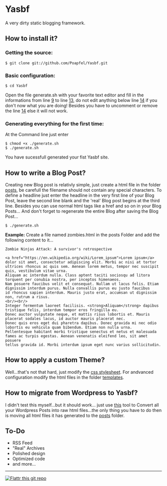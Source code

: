 # Yasbf #

A very dirty static blogging framework.

How to install it?
--------

### Getting the source: ######

	$ git clone git://github.com/Poapfel/Yasbf.git

### Basic configuration: ######

	$ cd Yasbf

Open the file generate.sh with your favorite text editor and fill in the informations from line [9](https://github.com/Poapfel/Yasbf/blob/master/generate.sh#L9) to line [13](https://github.com/Poapfel/Yasbf/blob/master/generate.sh#L13), do not edit anything below line [14](https://github.com/Poapfel/Yasbf/blob/master/generate.sh#L14) if you don't now what you are doing! 
Besides you have to uncomment or remove the line [14](https://github.com/Poapfel/Yasbf/blob/master/generate.sh#L14) else it will not work.

### Generating everything for the first time: ######

At the Command line just enter

	$ chmod +x ./generate.sh
	$ ./generate.sh

You have sucessfull generated your fist Yasbf site.

How to write a Blog Post?
--------

Creating new Blog post is relativly simple, just create a html file in the folder [posts](https://github.com/Poapfel/Yasbf/tree/master/posts), be carefull the filename should not contain any special characters. To define a headline just enter the headline in the very first line of your Blog Post, leave the second line blank and the 'real' Blog post begins at the third line. 
Besides you can use normal html tags like a href and so on in your Blog Posts...
And don't forget to regenerate the entire Blog after saving the Blog Post...

	$ ./generate.sh

**Example:**
Create a file named zombies.html in the posts Folder and add the following content to it...

	Zombie Ninjas Attack: A survivor's retrospective
	
	<a href="https://en.wikipedia.org/wiki/Lorem_ipsum">Lorem ipsum</a> dolor sit amet, consectetur adipiscing elit. Morbi ac nisi at tortor 
	ultrices rhoncus ac quis sem. Aenean lorem metus, tempor nec suscipit quis, vestibulum vitae urna. 
	Aliquam ac interdum nulla. Class aptent taciti sociosqu ad litora torquent per conubia nostra, per inceptos himenaeos. 
	Nam posuere faucibus velit et consequat. Nullam ut lacus felis. Etiam dignissim interdum purus. Nulla convallis purus eu justo faucibus 
	id rhoncus sapien interdum. Mauris justo erat, accumsan ut dignissim non, rutrum a risus.
	<br/><br/>
	Integer fermentum laoreet facilisis. <strong>Aliquam</strong> dapibus tristique felis, interdum tempor eros fringilla eu. 
	Donec auctor vulputate neque, et mattis risus lobortis et. Mauris placerat sodales lacus, id auctor mauris placerat nec. 
	Donec quis eros eget dui pharetra dapibus. Donec gravida mi nec odio lobortis eu vehicula quam bibendum. Etiam non nulla urna. 
	Pellentesque habitant morbi tristique senectus et netus et malesuada fames ac turpis egestas. Aenean venenatis eleifend leo, sit amet posuere 
	tellus gravida id. Morbi interdum ipsum eget nunc varius sollicitudin.


How to apply a custom Theme?
--------

Well...that's not that hard, just modify the [css stylesheet](https://github.com/Poapfel/Yasbf). For andvanced configuration modify the html files in the folder [templates](https://github.com/Poapfel/Yasbf/tree/master/templates).

How to migrate from Wordpress to Yasbf?
--------

I didn't test this myself...but it should work... just use [this](https://github.com/jainbasil/htmlGenerator) tool to Convert all your Wordpress Posts into raw html files...the only thing you have to do then is moving all html files it has generated to the [posts](https://github.com/Poapfel/Yasbf/tree/master/posts) folder.

To-Do
--------

- RSS Feed
- "Real" Archives
- Polished design
- Optimized code
- and more...

--------

[![Flattr this git repo](http://api.flattr.com/button/flattr-badge-large.png)](https://flattr.com/submit/auto?user_id=Poapfel&url=https://github.com/Poapfel/Yasbf&title=Yasbf&language=en_GB&tags=github&category=software)

